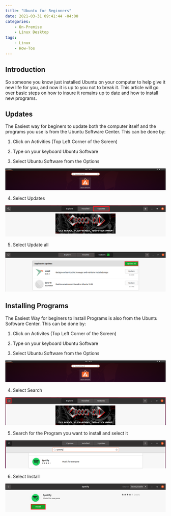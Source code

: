 ```yaml
---
title: "Ubuntu for Beginners"
date: 2021-03-31 09:41:44 -04:00
categories:
    - On-Premise
    - Linux Desktop
tags:
    - Linux
    - How-Tos
---
```


## Introduction
So someone you know just installed Ubuntu on your computer to help give it new life for you, and now it is up to you not to break it. This article will go over basic steps on how to insure it remains up to date and how to install new programs.

## Updates
The Easiest way for beginers to update both the computer itself and the programs you use is from the Ubuntu Software Center. This can be done by:
1. Click on Activities (Top Left Corner of the Screen)

2. Type on your keyboard Ubuntu Software

3. Select Ubuntu Software from the Options

![Update1](/assets/2021/Ubuntu_for_Biginners/UbuntuSoftware.png)

4. Select Updates

![Update2](/assets/2021/Ubuntu_for_Biginners/Updates.png)

5. Select Update all

![Update3](/assets/2021/Ubuntu_for_Biginners/Update2.png)

## Installing Programs
The Easiest Way for beginers to Install Programs is also from the Ubuntu Software Center. This can be done by:
1. Click on Activites (Top Left Corner of the Screen)

2. Type on your keyboard Ubuntu Software

3. Select Ubuntu Software from the Options

![Install1](/assets/2021/Ubuntu_for_Biginners/UbuntuSoftware.png)

4. Select Search

![Install2](/assets/2021/Ubuntu_for_Biginners/Search.png)

5. Search for the Program you want to install and select it 

![Install3](/assets/2021/Ubuntu_for_Biginners/Search2.png)

6. Select Install

![Install4](/assets/2021/Ubuntu_for_Biginners/Install.png)